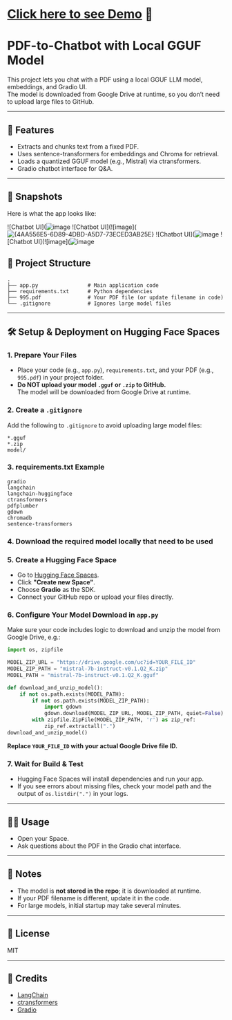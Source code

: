 # [Click here to see Demo](https://huggingface.co/spaces/Samundar/pdf_chat_bot) 🚀

# PDF-to-Chatbot with Local GGUF Model

This project lets you chat with a PDF using a local GGUF LLM model, embeddings, and Gradio UI.  
The model is downloaded from Google Drive at runtime, so you don’t need to upload large files to GitHub.

---

## 🚀 Features

- Extracts and chunks text from a fixed PDF.
- Uses sentence-transformers for embeddings and Chroma for retrieval.
- Loads a quantized GGUF model (e.g., Mistral) via ctransformers.
- Gradio chatbot interface for Q&A.

---
## 📸 Snapshots

Here is what the app looks like:

![Chatbot UI](![image](https://github.com/user-attachments/assets/ef3290a5-a445-4b72-b6d3-ba03b866b68b) ![Chatbot UI](![image](![{4AA556E5-6D89-4DBD-A5D7-73ECED3AB25E}](https://github.com/user-attachments/assets/d6a06de3-73dc-417c-941c-fe0e1c7dc405)
![Chatbot UI](![image](https://github.com/user-attachments/assets/fd886051-bf16-4367-bfe7-781458d94a4d)
![Chatbot UI](![image](![image](https://github.com/user-attachments/assets/e8ef5814-c371-40a9-81c8-61f0d283eb40)
## 📝 Project Structure

```
.
├── app.py                # Main application code
├── requirements.txt      # Python dependencies
├── 995.pdf               # Your PDF file (or update filename in code)
└── .gitignore            # Ignores large model files
```

---

## 🛠️ Setup & Deployment on Hugging Face Spaces

### 1. **Prepare Your Files**

- Place your code (e.g., `app.py`), `requirements.txt`, and your PDF (e.g., `995.pdf`) in your project folder.
- **Do NOT upload your model `.gguf` or `.zip` to GitHub.**  
  The model will be downloaded from Google Drive at runtime.

### 2. **Create a `.gitignore`**

Add the following to `.gitignore` to avoid uploading large model files:

```
*.gguf
*.zip
model/
```

### 3. **requirements.txt Example**

```
gradio
langchain
langchain-huggingface
ctransformers
pdfplumber
gdown
chromadb
sentence-transformers
```

### 4. **Download the required model locally that need to be used**

### 5. **Create a Hugging Face Space**

- Go to [Hugging Face Spaces](https://huggingface.co/spaces).
- Click **"Create new Space"**.
- Choose **Gradio** as the SDK.
- Connect your GitHub repo or upload your files directly.

### 6. **Configure Your Model Download in `app.py`**

Make sure your code includes logic to download and unzip the model from Google Drive, e.g.:

```python
import os, zipfile

MODEL_ZIP_URL = "https://drive.google.com/uc?id=YOUR_FILE_ID"
MODEL_ZIP_PATH = "mistral-7b-instruct-v0.1.Q2_K.zip"
MODEL_PATH = "mistral-7b-instruct-v0.1.Q2_K.gguf"

def download_and_unzip_model():
    if not os.path.exists(MODEL_PATH):
        if not os.path.exists(MODEL_ZIP_PATH):
            import gdown
            gdown.download(MODEL_ZIP_URL, MODEL_ZIP_PATH, quiet=False)
        with zipfile.ZipFile(MODEL_ZIP_PATH, 'r') as zip_ref:
            zip_ref.extractall(".")
download_and_unzip_model()
```

**Replace `YOUR_FILE_ID` with your actual Google Drive file ID.**

### 7. **Wait for Build & Test**

- Hugging Face Spaces will install dependencies and run your app.
- If you see errors about missing files, check your model path and the output of `os.listdir(".")` in your logs.

---

## 🧑‍💻 Usage

- Open your Space.
- Ask questions about the PDF in the Gradio chat interface.

---

## 📝 Notes

- The model is **not stored in the repo**; it is downloaded at runtime.
- If your PDF filename is different, update it in the code.
- For large models, initial startup may take several minutes.

---

## 📄 License

MIT

---

## 🤝 Credits

- [LangChain](https://github.com/langchain-ai/langchain)
- [ctransformers](https://github.com/marella/ctransformers)
- [Gradio](https://github.com/gradio-app/gradio)
